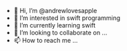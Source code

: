 - 👋 Hi, I’m @andrewlovesapple
- 👀 I’m interested in swift programming
- 🌱 I’m currently learning swift
- 💞️ I’m looking to collaborate on ...
- 📫 How to reach me ...

<!---
andrewlovesapple/andrewlovesapple is a ✨ special ✨ repository because its `README.md` (this file) appears on your GitHub profile.
You can click the Preview link to take a look at your changes.
--->
